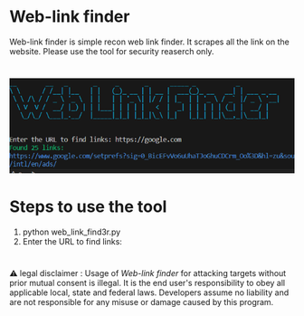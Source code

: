 # Web-link finder
Web-link finder is simple recon web link finder. It scrapes all the link on the website.  Please use the tool for security reaserch only.
#
![web-link finder logo](https://raw.githubusercontent.com/OFD5/Web-Link-finder/main/Web-Link-Finder.png)
# Steps to use the tool 
1. python web_link_find3r.py
2. Enter the URL to find links: 

#
⚠ legal disclaimer : Usage of  *Web-link finder* for attacking targets without prior mutual consent is illegal. It is the end user's responsibility to obey all applicable local, state and federal laws. Developers assume no liability and are not responsible for any misuse or damage caused by this program.
